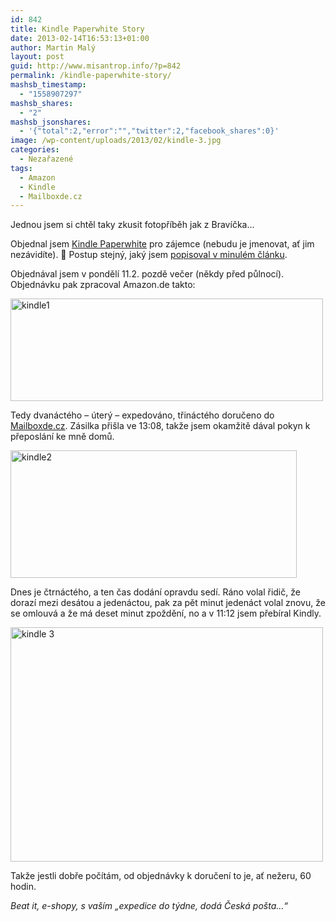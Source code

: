 ```yaml
---
id: 842
title: Kindle Paperwhite Story
date: 2013-02-14T16:53:13+01:00
author: Martin Malý
layout: post
guid: http://www.misantrop.info/?p=842
permalink: /kindle-paperwhite-story/
mashsb_timestamp:
  - "1558907297"
mashsb_shares:
  - "2"
mashsb_jsonshares:
  - '{"total":2,"error":"","twitter":2,"facebook_shares":0}'
image: /wp-content/uploads/2013/02/kindle-3.jpg
categories:
  - Nezařazené
tags:
  - Amazon
  - Kindle
  - Mailboxde.cz
---
```

Jednou jsem si chtěl taky zkusit fotopříběh jak z Bravíčka&#8230;

<!--more-->

Objednal jsem [Kindle Paperwhite](http://www.amazon.de/gp/product/B007OZO03M/ref=as_li_ss_tl?ie=UTF8&camp=1638&creative=19454&creativeASIN=B007OZO03M&linkCode=as2&tag=kindlecat-21) pro zájemce (nebudu je jmenovat, ať jim nezávidíte). 🙂 Postup stejný, jaký jsem [popisoval v minulém článku](http://www.misantrop.info/kindle-paperwhite-za-malo-penez/).

Objednával jsem v pondělí 11.2. pozdě večer (někdy před půlnocí). Objednávku pak zpracoval Amazon.de takto:

[<img class="aligncenter size-medium wp-image-845" alt="kindle1" src="http://www.misantrop.info/wp-content/uploads/2013/02/kindle1-500x164.png" width="500" height="164" srcset="https://www.misantrop.info/wp-content/uploads/2013/02/kindle1-500x164.png 500w, https://www.misantrop.info/wp-content/uploads/2013/02/kindle1-200x65.png 200w, https://www.misantrop.info/wp-content/uploads/2013/02/kindle1.png 947w" sizes="(max-width: 500px) 100vw, 500px" />](http://www.misantrop.info/wp-content/uploads/2013/02/kindle1.png)

Tedy dvanáctého &#8211; úterý &#8211; expedováno, třináctého doručeno do [Mailboxde.cz](http://mailboxde.cz/). Zásilka přišla ve 13:08, takže jsem okamžitě dával pokyn k přeposlání ke mně domů.

[<img class="aligncenter size-full wp-image-844" alt="kindle2" src="http://www.misantrop.info/wp-content/uploads/2013/02/kindle2.png" width="458" height="204" srcset="https://www.misantrop.info/wp-content/uploads/2013/02/kindle2.png 458w, https://www.misantrop.info/wp-content/uploads/2013/02/kindle2-200x89.png 200w" sizes="(max-width: 458px) 100vw, 458px" />](http://www.misantrop.info/wp-content/uploads/2013/02/kindle2.png)

Dnes je čtrnáctého, a ten čas dodání opravdu sedí. Ráno volal řidič, že dorazí mezi desátou a jedenáctou, pak za pět minut jedenáct volal znovu, že se omlouvá a že má deset minut zpoždění, no a v 11:12 jsem přebíral Kindly.

[<img class="aligncenter size-medium wp-image-843" alt="kindle 3" src="http://www.misantrop.info/wp-content/uploads/2013/02/kindle-3-500x375.jpg" width="500" height="375" srcset="https://www.misantrop.info/wp-content/uploads/2013/02/kindle-3-500x375.jpg 500w, https://www.misantrop.info/wp-content/uploads/2013/02/kindle-3-200x150.jpg 200w, https://www.misantrop.info/wp-content/uploads/2013/02/kindle-3.jpg 568w" sizes="(max-width: 500px) 100vw, 500px" />](http://www.misantrop.info/wp-content/uploads/2013/02/kindle-3.jpg)

Takže jestli dobře počítám, od objednávky k doručení to je, ať nežeru, 60 hodin.

_Beat it, e-shopy, s vaším &#8222;expedice do týdne, dodá Česká pošta&#8230;&#8220;_

&nbsp;